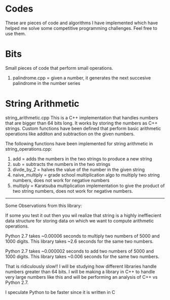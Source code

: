 Codes
=====
These are pieces of code and algorithms I have implemented which have helped me solve some competitive programming challenges. Feel free to use them.

Bits
======
Small pieces of code that perform small operations.

1. palindrome.cpp = given a number, it generates the next succesive palindrome in the number series

String Arithmetic
==================

string_arithmetic.cpp
This is a C++ implementation that handles numbers that are bigger than 64 bits long. It works by storing the numbers
as C++ strings. Custom functions have been defined that perform basic arithmetic operations like additon and subtraction
on the given numbers.

The following functions have been implemented for string arithmetic in string_operations.cpp:

1. add = adds the numbers in the two strings to produce a new string
2. sub = subtracts the numbers in the two strings
3. divde_by_2 = halves the value of the number in the given string
4. naive_multiply = grade school multiplication algo to multiply two string numbers, does not work for negative numbers
5. multiply = Karatsuba multiplication implementation to give the product of two string numbers, does not work for negative numbers.



*********************
Some Observations from this library:

If some you test it out then you wil realize that string is a highly ineffiecient data structure for storing data on which we want to compute arithmetic operations. 

Python 2.7 takes ~0.00006 seconds to multiply two numbers of 5000 and 1000 digits.
This library takes ~2.6 seconds for the same two numbers.

Python 2.7 takes ~0.000002 seconds to add two numbers of 5000 and 1000 digits.
This library takes ~0.006 seconds for the same two numbers.

That is ridiculously slow!! 
I will be studying how different libraries handle numbers greater than 64 bits.
I will be making a library in C++ to handle very large numbers like this and will be performing an analysis of C++ vs Python 2.7.

I speculate Python to be faster since it is written in C

